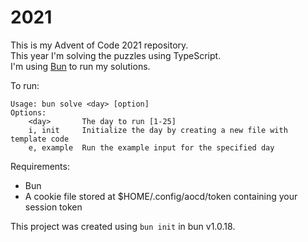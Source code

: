 # 2021

This is my Advent of Code 2021 repository.  
This year I'm solving the puzzles using TypeScript.  
I'm using [Bun](https://bun.sh) to run my solutions.

To run:

```
Usage: bun solve <day> [option]
Options:
    <day>       The day to run [1-25]
    i, init     Initialize the day by creating a new file with template code
    e, example  Run the example input for the specified day
```

Requirements:
- Bun
- A cookie file stored at $HOME/.config/aocd/token containing your session token

This project was created using `bun init` in bun v1.0.18.
